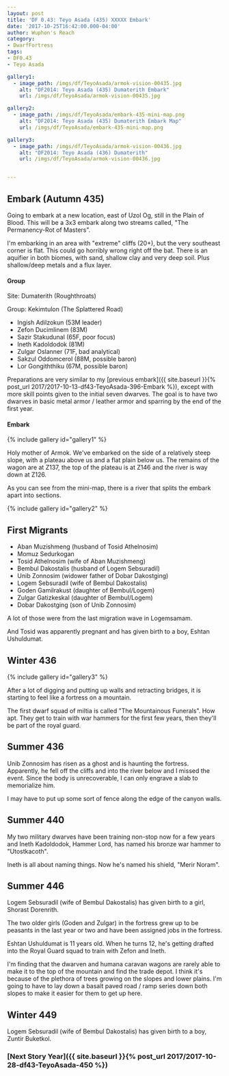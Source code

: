 ```yaml
---
layout: post
title: 'DF 0.43: Teyo Asada (435) XXXXX Embark'
date: '2017-10-25T16:42:00.000-04:00'
author: Wuphon's Reach
category:
- DwarfFortress
tags:
- DF0.43
- Teyo Asada

gallery1:
  - image_path: /imgs/df/TeyoAsada/armok-vision-00435.jpg
    alt: "DF2014: Teyo Asada (435) Dumaterith Embark"
    url: /imgs/df/TeyoAsada/armok-vision-00435.jpg

gallery2:
  - image_path: /imgs/df/TeyoAsada/embark-435-mini-map.png
    alt: "DF2014: Teyo Asada (435) Dumaterith Embark Map"
    url: /imgs/df/TeyoAsada/embark-435-mini-map.png

gallery3:
  - image_path: /imgs/df/TeyoAsada/armok-vision-00436.jpg
    alt: "DF2014: Teyo Asada (436) Dumaterith"
    url: /imgs/df/TeyoAsada/armok-vision-00436.jpg


---
```


## Embark (Autumn 435)

Going to embark at a new location, east of Uzol Og, still in the Plain of Blood.  This will be a 3x3 embark along two streams called, "The Permanency-Rot of Masters".

I'm embarking in an area with "extreme" cliffs (20+), but the very southeast corner is flat.  This could go horribly wrong right off the bat.  There is an aquifier in both biomes, with sand, shallow clay and very deep soil.  Plus shallow/deep metals and a flux layer.

#### Group

Site: Dumaterith (Roughthroats)

Group: Kekimtulon (The Splattered Road)

- Ingish Adilzokun (53M leader)
- Zefon Ducimlinem (83M)
- Sazir Stakudunal (65F, poor focus)
- Ineth Kadoldodok (81M)
- Zulgar Oslanner (71F, bad analytical)
- Sakzul Oddomcerol (88M, possible baron)
- Lor Gongiththiku (67M, possible baron)

Preparations are very similar to my [previous embark]({{ site.baseurl }}{% post_url 2017/2017-10-13-df43-TeyoAsada-396-Embark %}), except with more skill points given to the initial seven dwarves.  The goal is to have two dwarves in basic metal armor / leather armor and sparring by the end of the first year.

#### Embark

{% include gallery id="gallery1" %}

Holy mother of Armok.  We've embarked on the side of a relatively steep slope, with a plateau above us and a flat plain below us.  The remains of the wagon are at Z137, the top of the plateau is at Z146 and the river is way down at Z126.

As you can see from the mini-map, there is a river that splits the embark apart into sections.

{% include gallery id="gallery2" %}

## First Migrants

- Aban Muzishmeng (husband of Tosid Athelnosim)
- Momuz Sedurkogan
- Tosid Athelnosim (wife of Aban Muzishmeng)
- Bembul Dakostalis (husband of Logem Sebsuradil)
- Unib Zonnosim (widower father of Dobar Dakostging)
- Logem Sebsuradil (wife of Bembul Dakostalis)
- Goden Gamilrakust (daughter of Bembul/Logem)
- Zulgar Gatizkeskal (daughter of Bembul/Logem)
- Dobar Dakostging (son of Unib Zonnosim)

A lot of those were from the last migration wave in Logemsamam.

And Tosid was apparently pregnant and has given birth to a boy, Eshtan Ushuldumat.

## Winter 436

{% include gallery id="gallery3" %}

After a lot of digging and putting up walls and retracting bridges, it is starting to feel like a fortress on a mountain.

The first dwarf squad of miltia is called "The Mountainous Funerals".  How apt.  They get to train with war hammers for the first few years, then they'll be part of the royal guard.

## Summer 436

Unib Zonnosim has risen as a ghost and is haunting the fortress.  Apparently, he fell off the cliffs and into the river below and I missed the event.  Since the body is unrecoverable, I can only engrave a slab to memorialize him.

I may have to put up some sort of fence along the edge of the canyon walls.

## Summer 440

My two military dwarves have been training non-stop now for a few years and Ineth Kadoldodok, Hammer Lord, has named his bronze war hammer to "Utostkacoth".

Ineth is all about naming things.  Now he's named his shield, "Merir Noram".

## Summer 446

Logem Sebsuradil (wife of Bembul Dakostalis) has given birth to a girl, Shorast Dorenrith.

The two older girls (Goden and Zulgar) in the fortress grew up to be peasants in the last year or two and have been assigned jobs in the fortress.

Eshtan Ushuldumat is 11 years old.  When he turns 12, he's getting drafted into the Royal Guard squad to train with Zefon and Ineth.

I'm finding that the dwarven and humana caravan wagons are rarely able to make it to the top of the mountain and find the trade depot.  I think it's because of the plethora of trees growing on the slopes and lower plains.  I'm going to have to lay down a basalt paved road / ramp series down both slopes to make it easier for them to get up here.

## Winter 449

Logem Sebsuradil (wife of Bembul Dakostalis) has given birth to a boy, Zuntir Buketkol.

### [Next Story Year]({{ site.baseurl }}{% post_url 2017/2017-10-28-df43-TeyoAsada-450 %})

